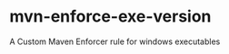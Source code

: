 mvn-enforce-exe-version
=======================

A Custom Maven Enforcer rule for windows executables
